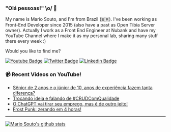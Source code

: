 ### "Olá pessoas!" \o/ 👋

My name is Mario Souto, and I'm from Brazil (🇧🇷). I've been working as Front-End Developer since 2015 (also have a past as Open Tibia Server owner). Actually I work as a Front End Engineer at Nubank and have my YouTube Channel where I make it as my personal lab, sharing many stuff there every week :)

Would you like to find me?

[![Youtube Badge](https://img.shields.io/badge/-Youtube-FF0000?style=flat-square&labelColor=FF0000&logo=youtube&logoColor=white&link=https://youtube.com/c/DevSoutinho)](https://youtube.com/c/DevSoutinho)
[![Twitter Badge](https://img.shields.io/badge/-Twitter-1ca0f1?style=flat-square&labelColor=1ca0f1&logo=twitter&logoColor=white&link=https://twitter.com/omariosouto)](https://twitter.com/omariosouto)
[![Linkedin Badge](https://img.shields.io/badge/-LinkedIn-blue?style=flat-square&logo=Linkedin&logoColor=white&link=https://www.linkedin.com/in/omariosouto)](https://www.linkedin.com/in/omariosouto)

### 📹 Recent Videos on YouTube!

<!-- YOUTUBE:START -->
- [Sênior de 2 anos e o júnior de 10, anos de experiência fazem tanta diferença?](https://www.youtube.com/watch?v=T_Vh9cD6K0k)
- [Trocando ideia e falando de #CRUDComQualidade](https://www.youtube.com/watch?v=s_NDuO1z88I)
- [O ChatGPT vai tirar seu emprego, mas é de outro jeito!](https://www.youtube.com/watch?v=RzrLyCSuq0s)
- [Frost Punk: zerando em 4 horas!](https://www.youtube.com/watch?v=ic42GYw3qzY)
<!-- YOUTUBE:END -->

____


[![Mario Souto's github stats](https://github-readme-stats.vercel.app/api?username=omariosouto&theme=dark&show_icons=true&count_private=true)](https://github.com/omariosouto)

